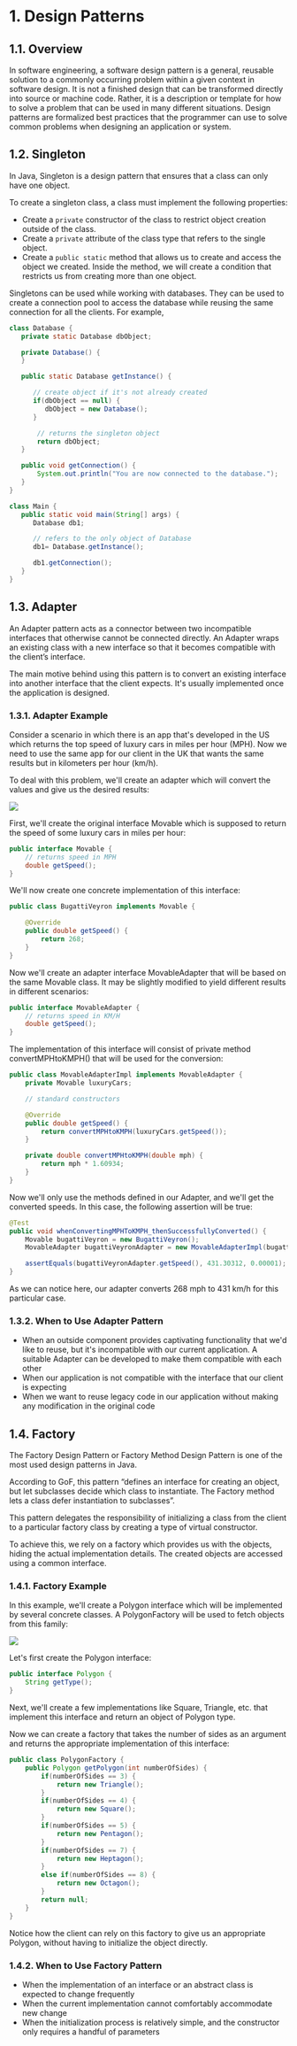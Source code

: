 # 1. Design Patterns

## 1.1. Overview

In software engineering, a software design pattern is a general, reusable solution to a commonly occurring problem within a given context in software design. It is not a finished design that can be transformed directly into source or machine code. Rather, it is a description or template for how to solve a problem that can be used in many different situations. Design patterns are formalized best practices that the programmer can use to solve common problems when designing an application or system.

## 1.2. Singleton

In Java, Singleton is a design pattern that ensures that a class can only have one object.

To create a singleton class, a class must implement the following properties:

- Create a `private` constructor of the class to restrict object creation outside of the class.
- Create a `private` attribute of the class type that refers to the single object.
- Create a `public static` method that allows us to create and access the object we created. Inside the method, we will create a condition that restricts us from creating more than one object.

Singletons can be used while working with databases. They can be used to create a connection pool to access the database while reusing the same connection for all the clients. For example,

```java
class Database {
   private static Database dbObject;

   private Database() {
   }

   public static Database getInstance() {

      // create object if it's not already created
      if(dbObject == null) {
         dbObject = new Database();
      }

       // returns the singleton object
       return dbObject;
   }

   public void getConnection() {
       System.out.println("You are now connected to the database.");
   }
}

class Main {
   public static void main(String[] args) {
      Database db1;

      // refers to the only object of Database
      db1= Database.getInstance();

      db1.getConnection();
   }
}
```

## 1.3. Adapter

An Adapter pattern acts as a connector between two incompatible interfaces that otherwise cannot be connected directly. An Adapter wraps an existing class with a new interface so that it becomes compatible with the client’s interface.

The main motive behind using this pattern is to convert an existing interface into another interface that the client expects. It's usually implemented once the application is designed.

### 1.3.1. Adapter Example

Consider a scenario in which there is an app that's developed in the US which returns the top speed of luxury cars in miles per hour (MPH). Now we need to use the same app for our client in the UK that wants the same results but in kilometers per hour (km/h).

To deal with this problem, we'll create an adapter which will convert the values and give us the desired results:

![](week_8_adapter_uml.png)

First, we'll create the original interface Movable which is supposed to return the speed of some luxury cars in miles per hour:

```java
public interface Movable {
    // returns speed in MPH
    double getSpeed();
}
```

We'll now create one concrete implementation of this interface:

```java
public class BugattiVeyron implements Movable {

    @Override
    public double getSpeed() {
        return 268;
    }
}
```

Now we'll create an adapter interface MovableAdapter that will be based on the same Movable class. It may be slightly modified to yield different results in different scenarios:

```java
public interface MovableAdapter {
    // returns speed in KM/H
    double getSpeed();
}
```

The implementation of this interface will consist of private method convertMPHtoKMPH() that will be used for the conversion:

```java
public class MovableAdapterImpl implements MovableAdapter {
    private Movable luxuryCars;

    // standard constructors

    @Override
    public double getSpeed() {
        return convertMPHtoKMPH(luxuryCars.getSpeed());
    }

    private double convertMPHtoKMPH(double mph) {
        return mph * 1.60934;
    }
}
```

Now we'll only use the methods defined in our Adapter, and we'll get the converted speeds. In this case, the following assertion will be true:

```java
@Test
public void whenConvertingMPHToKMPH_thenSuccessfullyConverted() {
    Movable bugattiVeyron = new BugattiVeyron();
    MovableAdapter bugattiVeyronAdapter = new MovableAdapterImpl(bugattiVeyron);

    assertEquals(bugattiVeyronAdapter.getSpeed(), 431.30312, 0.00001);
}
```

As we can notice here, our adapter converts 268 mph to 431 km/h for this particular case.

### 1.3.2. When to Use Adapter Pattern

- When an outside component provides captivating functionality that we'd like to reuse, but it's incompatible with our current application. A suitable Adapter can be developed to make them compatible with each other
- When our application is not compatible with the interface that our client is expecting
- When we want to reuse legacy code in our application without making any modification in the original code

## 1.4. Factory

The Factory Design Pattern or Factory Method Design Pattern is one of the most used design patterns in Java.

According to GoF, this pattern “defines an interface for creating an object, but let subclasses decide which class to instantiate. The Factory method lets a class defer instantiation to subclasses”.

This pattern delegates the responsibility of initializing a class from the client to a particular factory class by creating a type of virtual constructor.

To achieve this, we rely on a factory which provides us with the objects, hiding the actual implementation details. The created objects are accessed using a common interface.

### 1.4.1. Factory Example

In this example, we'll create a Polygon interface which will be implemented by several concrete classes. A PolygonFactory will be used to fetch objects from this family:

![](week_8_factory_uml.png)

Let's first create the Polygon interface:

```java
public interface Polygon {
    String getType();
}
```

Next, we'll create a few implementations like Square, Triangle, etc. that implement this interface and return an object of Polygon type.

Now we can create a factory that takes the number of sides as an argument and returns the appropriate implementation of this interface:

```java
public class PolygonFactory {
    public Polygon getPolygon(int numberOfSides) {
        if(numberOfSides == 3) {
            return new Triangle();
        }
        if(numberOfSides == 4) {
            return new Square();
        }
        if(numberOfSides == 5) {
            return new Pentagon();
        }
        if(numberOfSides == 7) {
            return new Heptagon();
        }
        else if(numberOfSides == 8) {
            return new Octagon();
        }
        return null;
    }
}
```

Notice how the client can rely on this factory to give us an appropriate Polygon, without having to initialize the object directly.

### 1.4.2. When to Use Factory Pattern

- When the implementation of an interface or an abstract class is expected to change frequently
- When the current implementation cannot comfortably accommodate new change
- When the initialization process is relatively simple, and the constructor only requires a handful of parameters
